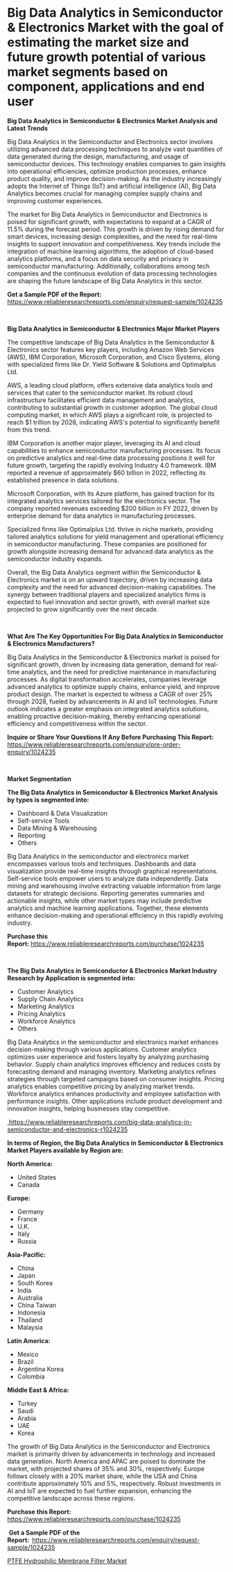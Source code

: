 <p><h1>Big Data Analytics in Semiconductor & Electronics Market with the goal of estimating the market size and future growth potential of various market segments based on component, applications and end user</h1></p><p><strong>Big Data Analytics in Semiconductor & Electronics Market Analysis and Latest Trends</strong></p>
<p><p>Big Data Analytics in the Semiconductor and Electronics sector involves utilizing advanced data processing techniques to analyze vast quantities of data generated during the design, manufacturing, and usage of semiconductor devices. This technology enables companies to gain insights into operational efficiencies, optimize production processes, enhance product quality, and improve decision-making. As the industry increasingly adopts the Internet of Things (IoT) and artificial intelligence (AI), Big Data Analytics becomes crucial for managing complex supply chains and improving customer experiences.</p><p>The market for Big Data Analytics in Semiconductor and Electronics is poised for significant growth, with expectations to expand at a CAGR of 11.5% during the forecast period. This growth is driven by rising demand for smart devices, increasing design complexities, and the need for real-time insights to support innovation and competitiveness. Key trends include the integration of machine learning algorithms, the adoption of cloud-based analytics platforms, and a focus on data security and privacy in semiconductor manufacturing. Additionally, collaborations among tech companies and the continuous evolution of data processing technologies are shaping the future landscape of Big Data Analytics in this sector.</p></p>
<p><strong>Get a Sample PDF of the Report:&nbsp;</strong> <a href="https://www.reliableresearchreports.com/enquiry/request-sample/1024235?utm_campaign=2737&utm_medium=2&utm_source=Github&utm_content=ia&utm_term=07032025&utm_id=big-data-analytics-in-semiconductor-electronics">https://www.reliableresearchreports.com/enquiry/request-sample/1024235</a></p>
<p>&nbsp;</p>
<p><strong>Big Data Analytics in Semiconductor & Electronics Major Market Players</strong></p>
<p><p>The competitive landscape of Big Data Analytics in the Semiconductor & Electronics sector features key players, including Amazon Web Services (AWS), IBM Corporation, Microsoft Corporation, and Cisco Systems, along with specialized firms like Dr. Yield Software & Solutions and Optimalplus Ltd. </p><p>AWS, a leading cloud platform, offers extensive data analytics tools and services that cater to the semiconductor market. Its robust cloud infrastructure facilitates efficient data management and analytics, contributing to substantial growth in customer adoption. The global cloud computing market, in which AWS plays a significant role, is projected to reach $1 trillion by 2028, indicating AWS's potential to significantly benefit from this trend.</p><p>IBM Corporation is another major player, leveraging its AI and cloud capabilities to enhance semiconductor manufacturing processes. Its focus on predictive analytics and real-time data processing positions it well for future growth, targeting the rapidly evolving Industry 4.0 framework. IBM reported a revenue of approximately $60 billion in 2022, reflecting its established presence in data solutions.</p><p>Microsoft Corporation, with its Azure platform, has gained traction for its integrated analytics services tailored for the electronics sector. The company reported revenues exceeding $200 billion in FY 2022, driven by enterprise demand for data analytics in manufacturing processes.</p><p>Specialized firms like Optimalplus Ltd. thrive in niche markets, providing tailored analytics solutions for yield management and operational efficiency in semiconductor manufacturing. These companies are positioned for growth alongside increasing demand for advanced data analytics as the semiconductor industry expands.</p><p>Overall, the Big Data Analytics segment within the Semiconductor & Electronics market is on an upward trajectory, driven by increasing data complexity and the need for advanced decision-making capabilities. The synergy between traditional players and specialized analytics firms is expected to fuel innovation and sector growth, with overall market size projected to grow significantly over the next decade.</p></p>
<p>&nbsp;</p>
<p><strong>What Are The Key Opportunities For Big Data Analytics in Semiconductor & Electronics Manufacturers?</strong></p>
<p><p>Big Data Analytics in the Semiconductor & Electronics market is poised for significant growth, driven by increasing data generation, demand for real-time analytics, and the need for predictive maintenance in manufacturing processes. As digital transformation accelerates, companies leverage advanced analytics to optimize supply chains, enhance yield, and improve product design. The market is expected to witness a CAGR of over 25% through 2028, fueled by advancements in AI and IoT technologies. Future outlook indicates a greater emphasis on integrated analytics solutions, enabling proactive decision-making, thereby enhancing operational efficiency and competitiveness within the sector.</p></p>
<p><strong>Inquire or Share Your Questions If Any Before Purchasing This Report:</strong> <a href="https://www.reliableresearchreports.com/enquiry/pre-order-enquiry/1024235?utm_campaign=2737&utm_medium=2&utm_source=Github&utm_content=ia&utm_term=07032025&utm_id=big-data-analytics-in-semiconductor-electronics">https://www.reliableresearchreports.com/enquiry/pre-order-enquiry/1024235</a></p>
<p>&nbsp;</p>
<p><strong>Market Segmentation</strong></p>
<p><strong>The Big Data Analytics in Semiconductor & Electronics Market Analysis by types is segmented into:</strong></p>
<p><ul><li>Dashboard & Data Visualization</li><li>Self-service Tools</li><li>Data Mining & Warehousing</li><li>Reporting</li><li>Others</li></ul></p>
<p><p>Big Data Analytics in the semiconductor and electronics market encompasses various tools and techniques. Dashboards and data visualization provide real-time insights through graphical representations. Self-service tools empower users to analyze data independently. Data mining and warehousing involve extracting valuable information from large datasets for strategic decisions. Reporting generates summaries and actionable insights, while other market types may include predictive analytics and machine learning applications. Together, these elements enhance decision-making and operational efficiency in this rapidly evolving industry.</p></p>
<p><strong>Purchase this Report:&nbsp;</strong><a href="https://www.reliableresearchreports.com/purchase/1024235?utm_campaign=2737&utm_medium=2&utm_source=Github&utm_content=ia&utm_term=07032025&utm_id=big-data-analytics-in-semiconductor-electronics">https://www.reliableresearchreports.com/purchase/1024235</a></p>
<p>&nbsp;</p>
<p><strong>The Big Data Analytics in Semiconductor & Electronics Market Industry Research by Application is segmented into:</strong></p>
<p><ul><li>Customer Analytics</li><li>Supply Chain Analytics</li><li>Marketing Analytics</li><li>Pricing Analytics</li><li>Workforce Analytics</li><li>Others</li></ul></p>
<p><p>Big Data Analytics in the semiconductor and electronics market enhances decision-making through various applications. Customer analytics optimizes user experience and fosters loyalty by analyzing purchasing behavior. Supply chain analytics improves efficiency and reduces costs by forecasting demand and managing inventory. Marketing analytics refines strategies through targeted campaigns based on consumer insights. Pricing analytics enables competitive pricing by analyzing market trends. Workforce analytics enhances productivity and employee satisfaction with performance insights. Other applications include product development and innovation insights, helping businesses stay competitive.</p></p>
<p><a href="https://www.reliableresearchreports.com/big-data-analytics-in-semiconductor-and-electronics-r1024235?utm_campaign=2737&utm_medium=2&utm_source=Github&utm_content=ia&utm_term=07032025&utm_id=big-data-analytics-in-semiconductor-electronics">&nbsp;https://www.reliableresearchreports.com/big-data-analytics-in-semiconductor-and-electronics-r1024235</a></p>
<p><strong>In terms of Region, the Big Data Analytics in Semiconductor & Electronics Market Players available by Region are:</strong></p>
<p>
    <p> <strong> North America: </strong>
        <ul>
            <li>United States</li>
            <li>Canada</li>
        </ul>
        </p> 
    <p> <strong> Europe: </strong>
        <ul>
            <li>Germany</li>
            <li>France</li>
            <li>U.K.</li>
            <li>Italy</li>
            <li>Russia</li>
        </ul>
        </p> 
    <p> <strong> Asia-Pacific: </strong>
        <ul>
            <li>China</li>
            <li>Japan</li>
            <li>South Korea</li>
            <li>India</li>
            <li>Australia</li>
            <li>China Taiwan</li>
            <li>Indonesia</li>
            <li>Thailand</li>
            <li>Malaysia</li>
        </ul>
        </p> 
    <p> <strong> Latin America: </strong>
        <ul>
            <li>Mexico</li>
            <li>Brazil</li>
            <li>Argentina Korea</li>
            <li>Colombia</li>
        </ul>
        </p> 
    <p> <strong> Middle East & Africa: </strong>
        <ul>
            <li>Turkey</li>
            <li>Saudi</li>
            <li>Arabia</li>
            <li>UAE</li>
            <li>Korea</li>
        </ul>
    </p>
    </p>
<p><p>The growth of Big Data Analytics in the Semiconductor and Electronics market is primarily driven by advancements in technology and increased data generation. North America and APAC are poised to dominate the market, with projected shares of 35% and 30%, respectively. Europe follows closely with a 20% market share, while the USA and China contribute approximately 10% and 5%, respectively. Robust investments in AI and IoT are expected to fuel further expansion, enhancing the competitive landscape across these regions.</p></p>
<p><strong>Purchase this Report: </strong><a href="https://www.reliableresearchreports.com/purchase/1024235?utm_campaign=2737&utm_medium=2&utm_source=Github&utm_content=ia&utm_term=07032025&utm_id=big-data-analytics-in-semiconductor-electronics">https://www.reliableresearchreports.com/purchase/1024235</a></p>
<p>&nbsp;<strong>Get a Sample PDF of the Report:&nbsp;&nbsp;</strong><a href="https://www.reliableresearchreports.com/enquiry/request-sample/1024235?utm_campaign=2737&utm_medium=2&utm_source=Github&utm_content=ia&utm_term=07032025&utm_id=big-data-analytics-in-semiconductor-electronics">https://www.reliableresearchreports.com/enquiry/request-sample/1024235</a></p>
<p><strong></strong></p>
<p><p><a href="https://github.com/nabadeneme/Market-Research-Report-List-1/blob/main/ptfe-hydrophilic-membrane-filter-market.md?utm_campaign=2737&utm_medium=2&utm_source=Github&utm_content=ia&utm_term=07032025&utm_id=big-data-analytics-in-semiconductor-electronics">PTFE Hydrophilic Membrane Filter Market</a></p></p>
